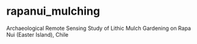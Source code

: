 # rapanui_mulching
Archaeological Remote Sensing Study of Lithic Mulch Gardening on Rapa Nui (Easter Island), Chile
